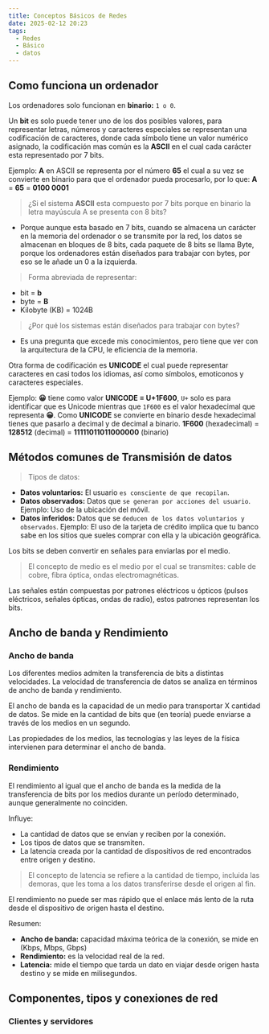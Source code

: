 ```yaml
---
title: Conceptos Básicos de Redes
date: 2025-02-12 20:23
tags:
  - Redes
  - Básico
  - datos
---
```

## Como funciona un ordenador

Los ordenadores solo funcionan en **binario:** ``1 o 0``.

Un **bit** es solo puede tener uno de los dos posibles valores, para representar letras, números y caracteres especiales se representan una codificación de caracteres, donde cada símbolo tiene un valor numérico asignado, la codificación mas común es la **ASCII** en el cual cada carácter esta representado por 7 bits.

Ejemplo:
	**A** en ASCII se representa por el número **65** el cual a su vez se convierte en binario para que el ordenador pueda procesarlo, por lo que: **A** = **65** = **0100 0001**

>¿Si el sistema **ASCII** esta compuesto por 7 bits porque en binario la letra mayúscula A se presenta con 8 bits?

- Porque aunque esta basado en 7 bits, cuando se almacena un carácter en la memoria del ordenador o se transmite por la red, los datos se almacenan en bloques de 8 bits, cada paquete de 8 bits se llama Byte, porque los ordenadores están diseñados para trabajar con bytes, por eso se le añade un 0 a la izquierda.

> Forma abreviada de representar:

- bit = **b**
- byte = **B**
- Kilobyte (KB) = 1024B

> ¿Por qué los sistemas están diseñados para trabajar con bytes?

- Es una pregunta que excede mis conocimientos, pero tiene que ver con la arquitectura de la CPU, le eficiencia de la memoria.

Otra forma de codificación es **UNICODE** el cual puede representar caracteres en casi todos los idiomas, así como símbolos, emoticonos y caracteres especiales.

Ejemplo:
	**😀** tiene como valor **UNICODE = U+1F600**, ``U+`` solo es para identificar que es Unicode mientras que ``1F600`` es el valor hexadecimal que representa **😀**.
	Como **UNICODE** se convierte en binario desde hexadecimal tienes que pasarlo a decimal y de decimal a binario.
	**1F600** (hexadecimal) = **128512** (decimal) = **11111011011000000** (binario)

## Métodos comunes de Transmisión de datos

> Tipos de datos:
- **Datos voluntarios:** El usuario ``es consciente de que recopilan``.
- **Datos observados:** Datos que ``se generan por acciones del usuario``. Ejemplo: Uso de la ubicación del móvil.
- **Datos inferidos:** Datos que se ``deducen de los datos voluntarios y observados``. Ejemplo: El uso de la tarjeta de crédito implica que tu banco sabe en los sitios que sueles comprar con ella y la ubicación geográfica.

Los bits se deben convertir en señales para enviarlas por el medio.

 >El concepto de medio es el medio por el cual se transmites: cable de cobre, fibra óptica, ondas electromagnéticas.

Las señales están compuestas por patrones eléctricos u ópticos (pulsos eléctricos, señales ópticas, ondas de radio), estos patrones representan los bits.

## Ancho de banda y Rendimiento

### Ancho de banda

Los diferentes medios admiten la transferencia de bits a distintas velocidades. La velocidad de transferencia de datos se analiza en términos de ancho de banda y rendimiento.

El ancho de banda es la capacidad de un medio para transportar X cantidad de datos. Se mide en la cantidad de bits que (en teoría) puede enviarse a través de los medios en un segundo.

Las propiedades de los medios, las tecnologías y las leyes de la física intervienen para determinar el ancho de banda.

### Rendimiento

El rendimiento al igual que el ancho de banda es la medida de la transferencia de bits por los medios durante un período determinado, aunque generalmente no coinciden.

Influye:
- La cantidad de datos que se envían y reciben por la conexión.
- Los tipos de datos que se transmiten.
- La latencia creada por la cantidad de dispositivos de red encontrados entre origen y destino.

> El concepto de latencia se refiere a la cantidad de tiempo, incluida las demoras, que les toma a los datos transferirse desde el origen al fin.

El rendimiento no puede ser mas rápido que el enlace más lento de la ruta desde el dispositivo de origen hasta el destino.

Resumen:
- **Ancho de banda:** capacidad máxima teórica de la conexión, se mide en (Kbps, Mbps, Gbps)
- **Rendimiento:** es la velocidad real de la red.
- **Latencia:** mide el tiempo que tarda un dato en viajar desde origen hasta destino y se mide en milisegundos.

## Componentes, tipos y conexiones de red

### Clientes y servidores

